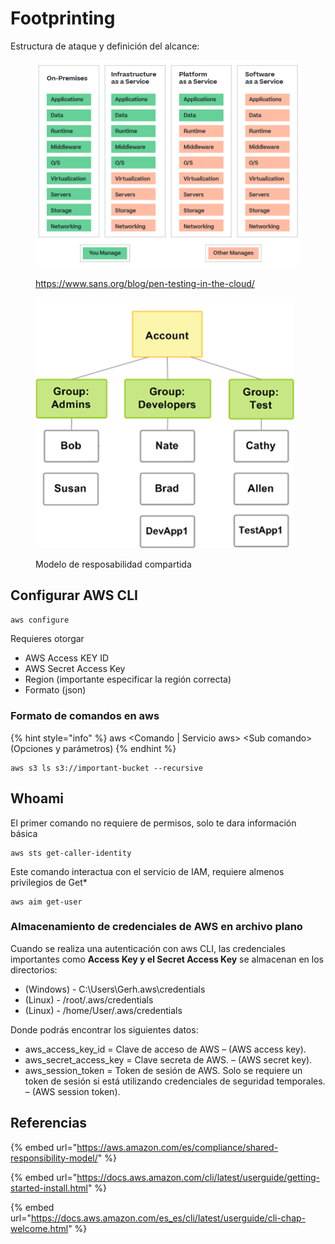 # Footprinting

Estructura de ataque y definición del alcance:

<figure><img src="../.gitbook/assets/image (1) (1).png" alt=""><figcaption><p><a href="https://www.sans.org/blog/pen-testing-in-the-cloud/">https://www.sans.org/blog/pen-testing-in-the-cloud/</a></p></figcaption></figure>

<figure><img src="../.gitbook/assets/image.png" alt=""><figcaption><p>Modelo de resposabilidad compartida</p></figcaption></figure>

## Configurar AWS CLI

```bash
aws configure
```

Requieres otorgar

* AWS Access KEY ID
* AWS Secret Access Key
* Region (importante especificar la región correcta)
* Formato (json)

### Formato de comandos en aws

{% hint style="info" %}
aws \<Comando | Servicio aws> \<Sub comando> (Opciones y parámetros)
{% endhint %}

```
aws s3 ls s3://important-bucket --recursive
```

## Whoami

El primer comando no requiere de permisos, solo te dara información básica

```
aws sts get-caller-identity
```

Este comando interactua con el servicio de IAM, requiere almenos privilegios de Get\*

```
aws aim get-user
```

### Almacenamiento de credenciales de AWS en archivo plano

Cuando se realiza una autenticación con aws CLI, las credenciales importantes como **Access Key y el Secret Access Key** se almacenan en los directorios:

* (Windows) - C:\Users\Gerh.aws\credentials&#x20;
* (Linux) - /root/.aws/credentials&#x20;
* (Linux) - /home/User/.aws/credentials

Donde podrás encontrar los siguientes datos:&#x20;

* aws\_access\_key\_id = Clave de acceso de AWS – (AWS access key).&#x20;
* aws\_secret\_access\_key = Clave secreta de AWS. – (AWS secret key).&#x20;
* aws\_session\_token = Token de sesión de AWS. Solo se requiere un token de sesión si está utilizando credenciales de seguridad temporales. – (AWS session token).

## Referencias

{% embed url="https://aws.amazon.com/es/compliance/shared-responsibility-model/" %}

{% embed url="https://docs.aws.amazon.com/cli/latest/userguide/getting-started-install.html" %}

{% embed url="https://docs.aws.amazon.com/es_es/cli/latest/userguide/cli-chap-welcome.html" %}


